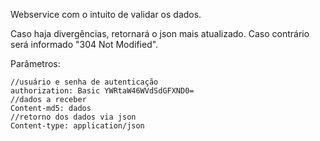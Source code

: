 Webservice com o intuito de validar os dados. 

Caso haja divergências, retornará o json mais atualizado. Caso contrário será informado "304 Not Modified".

Parâmetros:
	
	//usuário e senha de autenticação
	authorization: Basic YWRtaW46WVdSdGFXND0=
	//dados a receber
	Content-md5: dados
	//retorno dos dados via json
	Content-type: application/json
